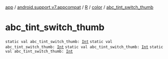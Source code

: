 [app](../../../index.md) / [android.support.v7.appcompat](../../index.md) / [R](../index.md) / [color](index.md) / [abc_tint_switch_thumb](.)

# abc_tint_switch_thumb

`static val abc_tint_switch_thumb: `[`Int`](https://kotlinlang.org/api/latest/jvm/stdlib/kotlin/-int/index.html)
`static val abc_tint_switch_thumb: `[`Int`](https://kotlinlang.org/api/latest/jvm/stdlib/kotlin/-int/index.html)
`static val abc_tint_switch_thumb: `[`Int`](https://kotlinlang.org/api/latest/jvm/stdlib/kotlin/-int/index.html)
`static val abc_tint_switch_thumb: `[`Int`](https://kotlinlang.org/api/latest/jvm/stdlib/kotlin/-int/index.html)